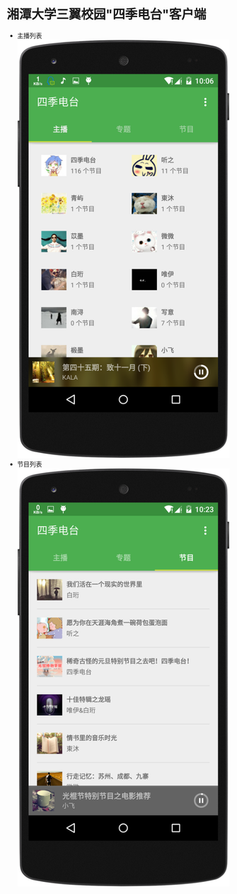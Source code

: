 # 湘潭大学三翼校园"四季电台"客户端

- 主播列表
![主播列表](./screenshots/device-2015-01-17-100644.png)
- 节目列表
	![节目列表](./screenshots/device-2015-01-17-102328.png)